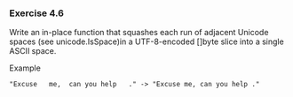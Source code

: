 ### Exercise 4.6

Write an in-place function that squashes each run of adjacent Unicode spaces (see unicode.IsSpace)in a UTF-8-encoded []byte slice into a single ASCII space.

Example

`"Excuse   me,  can you help   ." -> "Excuse me, can you help ."`